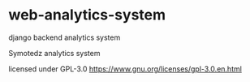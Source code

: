# web-analytics-system
 django backend analytics system
 
Symotedz analytics system

 licensed under GPL-3.0 https://www.gnu.org/licenses/gpl-3.0.en.html



